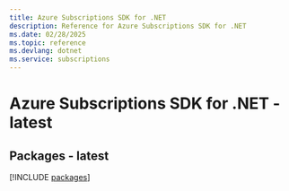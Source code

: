 ```yaml
---
title: Azure Subscriptions SDK for .NET
description: Reference for Azure Subscriptions SDK for .NET
ms.date: 02/28/2025
ms.topic: reference
ms.devlang: dotnet
ms.service: subscriptions
---
```

# Azure Subscriptions SDK for .NET - latest
## Packages - latest
[!INCLUDE [packages](subscriptions-index.md)]